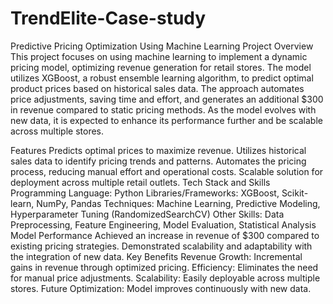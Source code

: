 # TrendElite-Case-study

Predictive Pricing Optimization Using Machine Learning
Project Overview
This project focuses on using machine learning to implement a dynamic pricing model, optimizing revenue generation for retail stores. The model utilizes XGBoost, a robust ensemble learning algorithm, to predict optimal product prices based on historical sales data. The approach automates price adjustments, saving time and effort, and generates an additional $300 in revenue compared to static pricing methods. As the model evolves with new data, it is expected to enhance its performance further and be scalable across multiple stores.

Features
Predicts optimal prices to maximize revenue.
Utilizes historical sales data to identify pricing trends and patterns.
Automates the pricing process, reducing manual effort and operational costs.
Scalable solution for deployment across multiple retail outlets.
Tech Stack and Skills
Programming Language: Python
Libraries/Frameworks: XGBoost, Scikit-learn, NumPy, Pandas
Techniques: Machine Learning, Predictive Modeling, Hyperparameter Tuning (RandomizedSearchCV)
Other Skills: Data Preprocessing, Feature Engineering, Model Evaluation, Statistical Analysis
Model Performance
Achieved an increase in revenue of $300 compared to existing pricing strategies.
Demonstrated scalability and adaptability with the integration of new data.
Key Benefits
Revenue Growth: Incremental gains in revenue through optimized pricing.
Efficiency: Eliminates the need for manual price adjustments.
Scalability: Easily deployable across multiple stores.
Future Optimization: Model improves continuously with new data.
